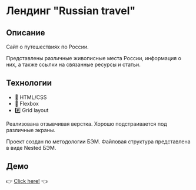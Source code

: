 # Лендинг "Russian travel"

## Описание

Сайт о путешествиях по России. 

Представлены различные живописные места России, информация о них, а также ссылки на связанные ресурсы и статьи.

## Технологии

* 🌌 HTML/CSS
* 💪 Flexbox
* #️⃣ Grid layout

Реализована отзывчивая верстка. Хорошо подстраивается под различные экраны.

Проект создан по методологии БЭМ. Файловая структура представлена в виде Nested БЭМ. 

## Демо

👉 [Click here!](https://redtengu.github.io/russian-travel/) 👈
